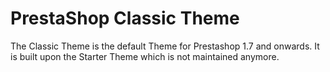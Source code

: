 # PrestaShop Classic Theme

The Classic Theme is the default Theme for Prestashop 1.7 and onwards.
It is built upon the Starter Theme which is not maintained anymore.
